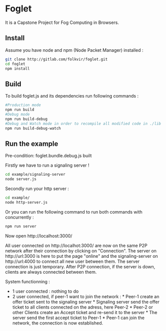 # Foglet
It is a Capstone Project for Fog Computing in Browsers.

## Install
Assume you have node and npm (Node Packet Manager) installed :
```bash
git clone http://gitlab.com/folkvir/foglet.git
cd foglet
npm install
```

## Build
To build foglet.js and its dependencies run following commands :

```bash
#Production mode
npm run build
#Debug mode
npm run build-debug
#Debug and Watch mode in order to recompile all modified code in ./lib
npm run build-debug-watch
```

## Run the example
Pre-condition: foglet.bundle.debug.js built

Firstly we have to run a signaling server !
```bash
cd example/signaling-server
node server.js
```

Secondly run your http server  :
```bash
cd example/
node http-server.js
```

Or you can run the following command to run both commands with concurrently :
```bash
npm run server
```

Now open http://localhost:3000/

All user connected on http://localhot:3000/ are now on the same P2P network after their connection by clicking on "Connection".
The server on http://url:3000 is here to put the page "online" and the signaling-server on http://url:4000 to connect all new user between them.
The server connection is just temporary.
After P2P connection, if the server is down, clients are always connected between them.

System functionning :
* 1 user connected : nothing to do
* 2 user connected, if peer-1 want to join the network :
      * Peer-1 create an offer ticket sent to the signaling server
      * Signaling server send the offer ticket to all clients connected on the adress, here Peer-2
      * Peer-2 or other Clients create an Accept ticket and re-send it to the server
      * The server send the first accept ticket to Peer-1
      * Peer-1 can join the network, the connection is now established.
